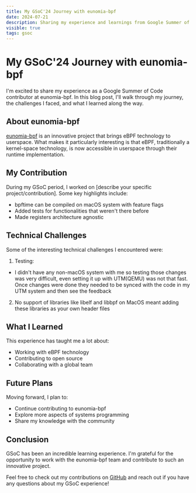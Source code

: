 ```yaml
---
title: My GSoC'24 Journey with eunomia-bpf
date: 2024-07-21
description: Sharing my experience and learnings from Google Summer of Code 2024 with eunomia-bpf
visible: true
tags: gsoc
---
```


# My GSoC'24 Journey with eunomia-bpf

I'm excited to share my experience as a Google Summer of Code contributor at eunomia-bpf. In this blog post, I'll walk through my journey, the challenges I faced, and what I learned along the way.

## About eunomia-bpf

[eunomia-bpf](https://eunomia.dev/) is an innovative project that brings eBPF technology to userspace. What makes it particularly interesting is that eBPF, traditionally a kernel-space technology, is now accessible in userspace through their runtime implementation.

## My Contribution

During my GSoC period, I worked on [describe your specific project/contribution]. Some key highlights include:

- bpftime can be compiled on macOS system with feature flags 
- Added tests for functionalities that weren't there before 
- Made registers architecture agnostic 

## Technical Challenges

Some of the interesting technical challenges I encountered were:

1. Testing:
 - I didn't have any non-macOS system with me so testing those changes was very difficult, even setting it up with UTM(QEMU) was not that fast. Once changes were done they needed to be synced with the code in my UTM system and then see the feedback
2. No support of libraries like libelf and libbpf on MacOS meant adding these libraries as your own header files

## What I Learned

This experience has taught me a lot about:

- Working with eBPF technology
- Contributing to open source
- Collaborating with a global team

## Future Plans

Moving forward, I plan to:

- Continue contributing to eunomia-bpf
- Explore more aspects of systems programming
- Share my knowledge with the community

## Conclusion

GSoC has been an incredible learning experience. I'm grateful for the opportunity to work with the eunomia-bpf team and contribute to such an innovative project.

Feel free to check out my contributions on [GitHub](https://github.com/eunomia-bpf/bpftime) and reach out if you have any questions about my GSoC experience!
